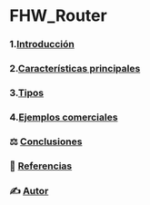 # FHW_Router

### 1.[Introducción](definicion.md)
### 2.[Características principales](Caracteristicas.md)
### 3.[Tipos](tipos.md)
### 4.[Ejemplos comerciales](ejemplos_comerciales)


### ⚖️ [Conclusiones](conclusiones.md)
### 📑 [Referencias](referencias.md)
### ✍️ [Autor](autor.md)


